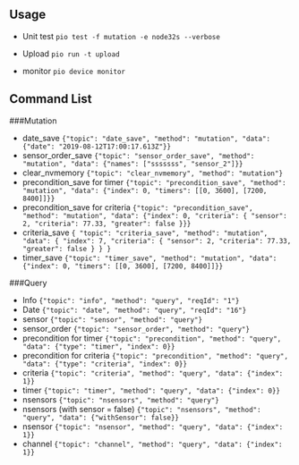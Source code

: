 ## Usage
* Unit test
    ```pio test -f mutation -e node32s --verbose```
    
*  Upload
    ```pio run -t upload```
    
* monitor
    ```pio device monitor```

## Command List
###Mutation
* date_save
    ```{"topic": "date_save", "method": "mutation", "data": {"date": "2019-08-12T17:00:17.613Z"}}```
* sensor_order_save 
    ```{"topic": "sensor_order_save", "method": "mutation", "data": {"names": ["sssssss", "sensor_2"]}}```
* clear_nvmemory
    ```{"topic": "clear_nvmemory", "method": "mutation"}```
* precondition_save for timer
    ```{"topic": "precondition_save", "method": "mutation", "data": {"index": 0, "timers": [[0, 3600], [7200, 8400]]}}```
* precondition_save for criteria
    ```{"topic": "precondition_save", "method": "mutation", "data": {"index": 0, "criteria": { "sensor": 2, "criteria": 77.33, "greater": false }}}```
* criteria_save 
    ```{ "topic": "criteria_save", "method": "mutation", "data": { "index": 7, "criteria": { "sensor": 2, "criteria": 77.33, "greater": false } } }```
* timer_save
   ```{"topic": "timer_save", "method": "mutation", "data": {"index": 0, "timers": [[0, 3600], [7200, 8400]]}}```

###Query
* Info ```{"topic": "info", "method": "query", "reqId": "1"}```
* Date ```{"topic": "date", "method": "query", "reqId": "16"}```
* sensor ```{"topic": "sensor", "method": "query"}```
* sensor_order ```{"topic": "sensor_order", "method": "query"}```
* precondition for timer ```{"topic": "precondition", "method": "query", "data": {"type": "timer", "index": 0}}```
* precondition for criteria ```{"topic": "precondition", "method": "query", "data": {"type": "criteria", "index": 0}}```
* criteria ```{"topic": "criteria", "method": "query", "data": {"index": 1}}```
* timer ```{"topic": "timer", "method": "query", "data": {"index": 0}}```
* nsensors ```{"topic": "nsensors", "method": "query"}```
* nsensors (with sensor = false) ```{"topic": "nsensors", "method": "query", "data": {"withSensor": false}}```
* nsensor ```{"topic": "nsensor", "method": "query", "data": {"index": 1}}```
* channel ```{"topic": "channel", "method": "query", "data": {"index": 1}}```